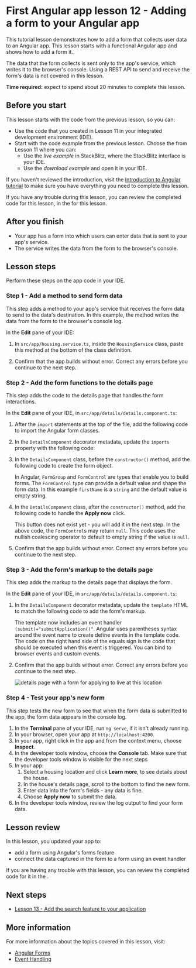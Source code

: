 # First Angular app lesson 12 - Adding a form to your Angular app

This tutorial lesson demonstrates how to add a form that collects user data to an Angular app.
This lesson starts with a functional Angular app and shows how to add a form it.

The data that the form collects is sent only to the app's service, which writes it to the browser's console.
Using a REST API to send and receive the form's data is not covered in this lesson.

**Time required:** expect to spend about 20 minutes to complete this lesson.

## Before you start

This lesson starts with the code from the previous lesson, so you can:

*   Use the code that you created in Lesson 11 in your integrated development environment (IDE).
*   Start with the code example from the previous lesson. Choose the <live-example name="first-app-lesson-11"></live-example> from Lesson 11 where you can:
    *   Use the *live example* in StackBlitz, where the StackBlitz interface is your IDE.
    *   Use the *download example* and open it in your IDE.

If you haven't reviewed the introduction, visit the [Introduction to Angular tutorial](tutorial/first-app) to make sure you have everything you need to complete this lesson.

If you have any trouble during this lesson, you can review the completed code for this lesson, in the <live-example></live-example> for this lesson.

## After you finish

*  Your app has a form into which users can enter data that is sent to your app's service.
*  The service writes the data from the form to the browser's console.

## Lesson steps

Perform these steps on the app code in your IDE.

### Step 1 - Add a method to send form data

This step adds a method to your app's service that receives the form data to send to the data's destination.
In this example, the method writes the data from the form to the browser's console log.

In the **Edit** pane of your IDE:

1.  In `src/app/housing.service.ts`, inside the `HousingService` class, paste this method at the bottom of the class definition.

    <code-example header="Submit method in src/app/housing.service.ts" path="first-app-lesson-12/src/app/housing.service.ts" region="submit-method"></code-example>

1.  Confirm that the app builds without error.
    Correct any errors before you continue to the next step.

### Step 2 - Add the form functions to the details page

This step adds the code to the details page that handles the form interactions.

In the **Edit** pane of your IDE, in `src/app/details/details.component.ts`:

1.  After the `import` statements at the top of the file, add the following code to import the Angular form classes.

    <code-example header="Forms imports in src/app/details/details.component.ts" path="first-app-lesson-12/src/app/details/details.component.ts" region="form-imports"></code-example>

1.  In the `DetailsComponent` decorator metadata, update the `imports` property with the following code:

    <code-example header="imports directive in src/app/details/details.component.ts" path="first-app-lesson-12/src/app/details/details.component.ts" region="component-imports"></code-example>

1. In the `DetailsComponent` class, before the `constructor()` method, add the following code to create the form object.

    <code-example header="template directive in src/app/details/details.component.ts" path="first-app-lesson-12/src/app/details/details.component.ts" region="form-code"></code-example>

    In Angular, `FormGroup` and `FormControl` are types that enable you to build forms. The `FormControl` type can provide a default value and shape the form data. In this example `firstName` is a `string` and the default value is empty string.

1. In the `DetailsComponent` class, after the `constructor()` method, add the following code to handle the **Apply now** click.

    <code-example header="template directive in src/app/details/details.component.ts" path="first-app-lesson-12/src/app/details/details.component.ts" region="form-submit"></code-example>

    This button does not exist yet - you will add it in the next step. In the above code, the `FormControl`s may return `null`. This code uses the nullish coalescing operator to default to empty string if the value is `null`.

1.  Confirm that the app builds without error.
    Correct any errors before you continue to the next step.

### Step 3 - Add the form's markup to the details page

This step adds the markup to the details page that displays the form.

In the **Edit** pane of your IDE, in `src/app/details/details.component.ts`:

1. In the `DetailsComponent` decorator metadata, update the `template` HTML to match the following code to add the form's markup.

    <code-example header="template directive in src/app/details/details.component.ts" path="first-app-lesson-12/src/app/details/details.component.ts" region="component-template"></code-example>

    The template now includes an event handler `(submit)="submitApplication()"`. Angular uses parentheses syntax around the event name to create define events in the template code. The code on the right hand side of the equals sign is the code that should be executed when this event is triggered. You can bind to browser events and custom events.

1.  Confirm that the app builds without error.
    Correct any errors before you continue to the next step.


    <section class="lightbox">
    <img alt="details page with a form for applying to live at this location" src="generated/images/guide/faa/homes-app-lesson-12-step-3.png">
    </section>

### Step 4 - Test your app's new form

This step tests the new form to see that when the form data is submitted to the app, the form data appears in the console log.

1.  In the **Terminal** pane of your IDE, run `ng serve`, if it isn't already running.
1.  In your browser, open your app at `http://localhost:4200`.
1.  In your app, right click in the app and from the context menu, choose **Inspect**.
1.  In the developer tools window, choose the **Console** tab.
    Make sure that the developer tools window is visible for the next steps
1.  In your app:
    1.  Select a housing location and click **Learn more**, to see details about the house.
    1.  In the house's details page, scroll to the bottom to find the new form.
    1.  Enter data into the form's fields - any data is fine.
    1.  Choose **Apply now** to submit the data.
1.  In the developer tools window, review the log output to find your form data.

## Lesson review

In this lesson, you updated your app to:
*  add a form using Angular's forms feature
*  connect the data captured in the form to a form using an event handler

If you are having any trouble with this lesson, you can review the completed code for it in the <live-example></live-example>.

## Next steps

*  [Lesson 13 - Add the search feature to your application](tutorial/first-app/first-app-lesson-13)

## More information

For more information about the topics covered in this lesson, visit:

*  [Angular Forms](/guide/forms)
*  [Event Handling](/guide/event-binding)